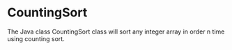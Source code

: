 CountingSort
============

The Java class CountingSort class will sort any integer array in order n time using counting sort.
